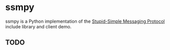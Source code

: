 # ssmpy
ssmpy is a Python implementation of the [Stupid-Simple Messaging Protocol](https://github.com/aerofs/ssmp)   include library and client demo.


## TODO

